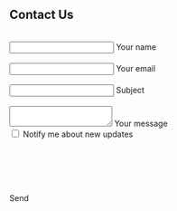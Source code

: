 <!--Section: Contact v.2-->
<section class="mb-4" id='contact-form-submittedok' style="display:none">
    Your enquiry has been submitted. Thanks for getting in touch!<br/>
    <a href="/about">Click to return Home</a>
</section>
<section class="mb-4" id='contact-form-section'>
    <h1>Contact Us</h1>
    <!--Section description-->
    <div class="row">
        <!--Grid column-->
        <div class="col-md-9 mb-md-0 mb-5">
            <form id="contact-form" name="contact-form" action="#" method="POST">
                <!--Grid row-->
                <div class="row">
                    <!--Grid column-->
                    <div class="col-md-6">
                        <div class="md-form mb-0">
                            <div id="name-error" class="error">&nbsp;</div>
                            <input type="text" id="name" name="name" class="form-control">
                            <label for="name" class="">Your name</label>
                        </div>
                    </div>
                    <!--Grid column-->
                    <!--Grid column-->
                    <div class="col-md-6">
                        <div class="md-form mb-0">
                            <div id="email-error" class="error">&nbsp;</div>
                            <input type="text" id="email" name="email" class="form-control">
                            <label for="email" class="">Your email</label>
                        </div>
                    </div>
                    <!--Grid column-->
                </div>
                <!--Grid row-->
                <!--Grid row-->
                <div class="row">
                    <div class="col-md-12">
                        <div class="md-form mb-0">
                            <div id="subject-error" class="error">&nbsp;</div>
                            <input type="text" id="subject" name="subject" class="form-control">
                            <label for="subject" class="">Subject</label>
                        </div>
                    </div>
                </div>
                <!--Grid row-->
                <div class="row">
                    <!--Grid column-->
                    <div class="col-md-12">
                        <div class="md-form">
                            <div id="message-error" class="error">&nbsp;</div>
                            <textarea type="text" id="message" name="message" rows="2" class="form-control md-textarea"></textarea>
                            <label for="message">Your message</label>
                        </div>
                    </div>
                </div>
                <div class="sm-form">
                    <input 
                    type="checkbox"  name="updates" id="updates" value="1">
                    <label 
                    for="updates" >Notify me about new updates</label>
                </div>
                <div class="clearfix" style="min-height: 1em;margin-bottom:1em;"> &nbsp; </div>  
                <div class="clearfix" style="min-height: 1em;"> &nbsp; </div>  
                <div class="row">
                    <!--Grid column-->
                    <div class="col-md-12">
                        <div class="md-form">
                            <div id='recaptcha'>&nbsp;</div>
                        </div>
                    </div>
                </div>
                <div class="clearfix" style="margin-bottom:1em;"> &nbsp; </div>  
                <!--Grid row-->
                <div class="row">
                <div class="text-center text-md-left">
                    <div class="btn btn-primary" onclick="sendForm();">Send</div>
                </div>
                </div>
            </form>
            <script type="text/javascript">
                    if(typeof(grecaptcha)!='undefined'){
                    grecaptcha.render('recaptcha', {
                        'sitekey' : '6LduFd0nAAAAAIVXzaxl_jN1A9kkl_-WjojxESjy'
                        });
                    }
                    function sendForm(){
                        var form = ConvertFormToJSON($('#contact-form'));
                        if(validateForm(form)){
                            console.dir(form);
                        axios.post('/contactform')
                        .then(response => { 
                                if(response.status=200){
                                $('#contact-form-section').slideUp(); 
                                $('#contact-form-submittedok').slideDown();
                                }
                            })
                        }else{
                            console.log("invalid")
                        }
                    }
                    $("#contact-form input,textarea").on( "change", function() {
                        var form = ConvertFormToJSON($('#contact-form'));
                        validateForm(form);
                    });
                    function validateForm(form) {
                        console.log("About to validate...");
                        var result = true;
                        $(".error").html("");
                        if (form.name == "") {
                            $('#name-error').html("Name cannot be empty");
                            console.log("name empty");
                            result = false;
                        }
                        if (form.email == "") {
                            $('#email-error').html("Email cannot be empty");
                            result = false;
                        } else {
                            var re = /^(([^<>()\[\]\\.,;:\s@"]+(\.[^<>()\[\]\\.,;:\s@"]+)*)|(".+"))@((\[[0-9]{1,3}\.[0-9]{1,3}\.[0-9]{1,3}\.[0-9]{1,3}])|(([a-zA-Z\-0-9]+\.)+[a-zA-Z]{2,}))$/;
                            if(!re.test(form.email)){
                                $('#email-error').html("Email format invalid");
                                result = false;
                            }
                        }
                        if (form.subject == "") {
                            $('#subject-error').html("Please provide a Subject");
                            result = false;
                        }
                        if (form.message == "") {
                            $('#message-error').html("Please provide a Message");
                            result = false;
                        }
                        return result;
}
// convert to JSON
function ConvertFormToJSON(form){
    var array = jQuery(form).serializeArray();
    var json = {};
    jQuery.each(array, function() {
        json[this.name] = this.value || '';
    });
    return json;
}
            </script>
                <div class="clearfix"> &nbsp; </div>  
        </div>
        <!--Grid column-->
    </div>
</section>
<!--Section: Contact v.2-->
